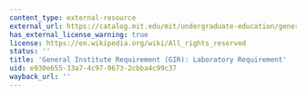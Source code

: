 ```yaml
---
content_type: external-resource
external_url: https://catalog.mit.edu/mit/undergraduate-education/general-institute-requirements/#laboratoryrequirementtext
has_external_license_warning: true
license: https://en.wikipedia.org/wiki/All_rights_reserved
status: ''
title: 'General Institute Requirement (GIR): Laboratory Requirement'
uid: e930e655-33a7-4c97-9673-2cbba4c99c37
wayback_url: ''
---
```

